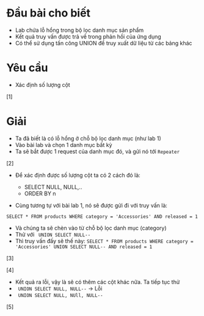 # Đầu bài cho biết
- Lab chứa lỗ hổng trong bộ lọc danh mục sản phẩm
- Kết quả truy vấn được trả về trong phản hồi của ứng dụng
- Có thể sử dụng tấn công UNION để truy xuất dữ liệu từ các bảng khác

# Yêu cầu
- Xác định số lượng cột

[1]

# Giải

- Ta đã biết là có lỗ hổng ở chỗ bộ lọc danh mục (như lab 1)
- Vào bài lab và chọn 1 danh mục bất kỳ
- Ta sẽ bắt được 1 request của danh mục đó, và gửi nó tới `Repeater`

[2]

- Để xác định được số lượng cột ta có 2 cách đó là:
  + SELECT NULL, NULL,..
  + ORDER BY n

- Cùng tương tự với bài lab 1, nó sẽ được gửi đi với truy vấn là:

`SELECT * FROM products WHERE category = 'Accessories' AND released = 1`

- Và chúng ta sẽ chèn vào từ chỗ bộ lọc danh mục (category)
- Thử với ` UNION SELECT NULL--`
- Thì truy vấn đấy sẽ thế này: `SELECT * FROM products WHERE category = 'Accessories' UNION SELECT NULL-- AND released = 1`

[3]

[4]

- Kết quả ra lỗi, vậy là sẽ có thêm các cột khác nữa. Ta tiếp tục thử
- ` UNION SELECT NULL, NULL--` -> Lỗi
- ` UNION SELECT NULL, NUll, NULL--`

[5]

